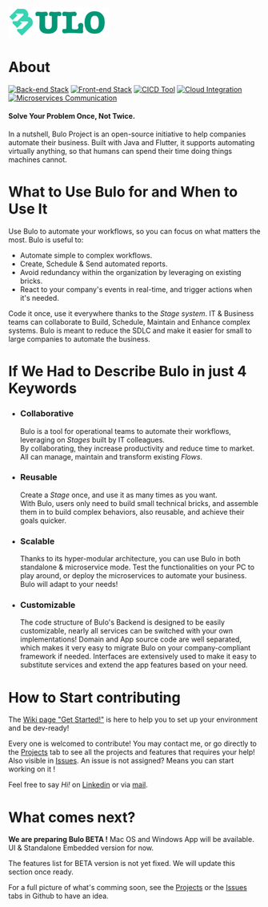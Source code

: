 <img src="docs/assets/bulo-logo-alpha-FULL-NAME.svg" width="200" alt="Bulo logo" />

# About  

[![Back-end Stack](https://img.shields.io/badge/Back--end-Java_17_%28LTS%29-008b61.svg?logo=oracle&logoColor=f80000&labelColor=123456)]()
[![Front-end Stack](https://img.shields.io/badge/Front--end-Flutter_3.10-008b61.svg?logo=flutter&logoColor=02569b&labelColor=123456)]()
[![CICD Tool](https://img.shields.io/badge/CI/CD-Jenkins-008b61.svg?logo=jenkins&logoColor=d24939&labelColor=123456)]()
[![Cloud Integration](https://img.shields.io/badge/Cloud-AWS-008b61.svg?logo=amazonaws&logoColor=ff9900&labelColor=123456)]()
[![Microservices Communication](https://img.shields.io/badge/Inter--Services-Kafka_2.13-008b61.svg?logo=apachekafka&logoColor=dddddd&labelColor=123456)]()

#### Solve Your Problem Once, Not Twice.

In a nutshell, Bulo Project is an open-source initiative to help companies automate their business. 
Built with Java and Flutter, it supports automating virtually anything, so that humans can spend their time doing things machines cannot.

# What to Use Bulo for and When to Use It   

Use Bulo to automate your workflows, so you can focus on what matters the most. Bulo is useful to:
- Automate simple to complex workflows.
- Create, Schedule & Send automated reports.
- Avoid redundancy within the organization by leveraging on existing bricks.
- React to your company's events in real-time, and trigger actions when it's needed.

Code it once, use it everywhere thanks to the _Stage system_. IT & Business teams can collaborate to Build, Schedule, Maintain and Enhance complex systems. 
Bulo is meant to reduce the SDLC and make it easier for small to large companies to automate the business.

# If We Had to Describe Bulo in just 4 Keywords  

- ### Collaborative
    Bulo is a tool for operational teams to automate their workflows, leveraging on *Stages* built by IT colleagues.  
By collaborating, they increase productivity and reduce time to market. All can manage, maintain and transform existing *Flows*.
- ### Reusable 
    Create a *Stage* once, and use it as many times as you want.  
With Bulo, users only need to build small technical bricks, and assemble them in to build complex behaviors, also reusable, and achieve their goals quicker.
- ### Scalable
    Thanks to its hyper-modular architecture, you can use Bulo in both standalone & microservice mode.
Test the functionalities on your PC to play around, or deploy the microservices to automate your business. Bulo will adapt to your needs!
- ### Customizable  
    The code structure of Bulo's Backend is designed to be easily customizable, nearly all services can be switched with your own implementations!
    Domain and App source code are well separated, which makes it very easy to migrate Bulo on your company-compliant framework if needed.
    Interfaces are extensively used to make it easy to substitute services and extend the app features based on your need.

# How to Start contributing

The [Wiki page "Get Started!"](https://github.com/maukaim/Bulo-Project/wiki/Get-Started) is here to help you to set up your environment and be dev-ready!  

Every one is welcomed to contribute! You may contact me, or go directly to the [Projects](https://github.com/maukaim/Bulo-Project/projects) tab to see all the projects and features that requires your help! Also visible in [Issues](https://github.com/maukaim/Bulo-Project/issues). An issue is not assigned? Means you can start working on it !  

Feel free to say _Hi!_ on [Linkedin](https://www.linkedin.com/in/elkaim-julien/) or via [mail](julienelk@gmail.com). 

# What comes next?  

**We are preparing Bulo BETA !** 
Mac OS and Windows App will be available. UI & Standalone Embedded version for now. 

The features list for BETA version is not yet fixed. We will update this section once ready.

For a full picture of what's comming soon, see the [Projects](https://github.com/maukaim/Bulo-Project/projects) or the [Issues](https://github.com/maukaim/Bulo-Project/issues) tabs in Github to have an idea.
